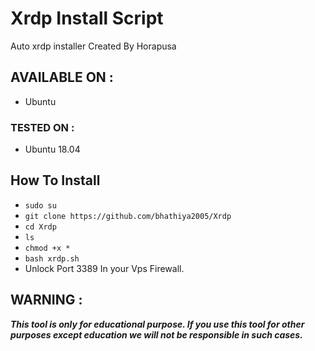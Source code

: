 # Xrdp Install Script
Auto xrdp installer
Created By Horapusa

## AVAILABLE ON :

* Ubuntu
### TESTED ON :
* Ubuntu 18.04

## How To Install
* `sudo su`
* `git clone https://github.com/bhathiya2005/Xrdp`
* `cd Xrdp`
* `ls`
* `chmod +x *`
* `bash xrdp.sh`
* Unlock Port 3389 In your Vps Firewall.
## WARNING : 
***This tool is only for educational purpose. If you use this tool for other purposes except education we will not be responsible in such cases.***
